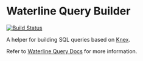 # Waterline Query Builder

[![Build Status](https://travis-ci.org/particlebanana/waterline-query-builder.svg?branch=master)](https://travis-ci.org/particlebanana/waterline-query-builder)

A helper for building SQL queries based on [Knex](http://knexjs.org).

Refer to [Waterline Query Docs](https://github.com/particlebanana/waterline-query-docs) for more information.
